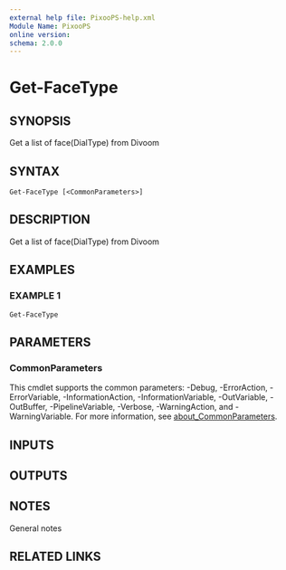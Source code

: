 ```yaml
---
external help file: PixooPS-help.xml
Module Name: PixooPS
online version:
schema: 2.0.0
---
```


# Get-FaceType

## SYNOPSIS
Get a list of face(DialType) from Divoom

## SYNTAX

```
Get-FaceType [<CommonParameters>]
```

## DESCRIPTION
Get a list of face(DialType) from Divoom

## EXAMPLES

### EXAMPLE 1
```
Get-FaceType
```

## PARAMETERS

### CommonParameters
This cmdlet supports the common parameters: -Debug, -ErrorAction, -ErrorVariable, -InformationAction, -InformationVariable, -OutVariable, -OutBuffer, -PipelineVariable, -Verbose, -WarningAction, and -WarningVariable. For more information, see [about_CommonParameters](http://go.microsoft.com/fwlink/?LinkID=113216).

## INPUTS

## OUTPUTS

## NOTES
General notes

## RELATED LINKS
